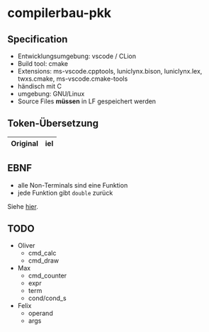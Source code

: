 # compilerbau-pkk

## Specification

- Entwicklungsumgebung: vscode / CLion
- Build tool: cmake
- Extensions: ms-vscode.cpptools, luniclynx.bison, luniclynx.lex, twxs.cmake, ms-vscode.cmake-tools
- händisch mit C
- umgebung: GNU/Linux
- Source Files **müssen** in LF gespeichert werden

## Token-Übersetzung

| Original | iel |
| -------- | --- |

## EBNF

- alle Non-Terminals sind eine Funktion
- jede Funktion gibt ``double`` zurück

Siehe [hier](syntax.bnf).

## TODO
- Oliver
  - cmd_calc
  - cmd_draw
- Max
  - cmd_counter
  - expr
  - term
  - cond/cond_s
- Felix
  - operand
  - args
